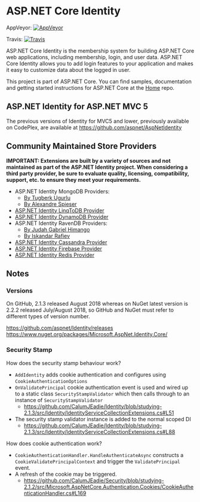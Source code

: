 ASP.NET Core Identity
===

AppVeyor: [![AppVeyor](https://ci.appveyor.com/api/projects/status/vf79kttspnblh2hx/branch/dev?svg=true)](https://ci.appveyor.com/project/aspnetci/Identity/branch/dev)

Travis:   [![Travis](https://travis-ci.org/aspnet/Identity.svg?branch=dev)](https://travis-ci.org/aspnet/Identity)

ASP.NET Core Identity is the membership system for building ASP.NET Core web applications, including membership, login, and user data. ASP.NET Core Identity allows you to add login features to your application and makes it easy to customize data about the logged in user.

This project is part of ASP.NET Core. You can find samples, documentation and getting started instructions for ASP.NET Core at the [Home](https://github.com/aspnet/home) repo.

## ASP.NET Identity for ASP.NET MVC 5

The previous versions of Identity for MVC5 and lower, previously available on CodePlex, are available at https://github.com/aspnet/AspNetIdentity

## Community Maintained Store Providers

**IMPORTANT: Extensions are built by a variety of sources and not maintained as part of the ASP.NET Identity project. When considering a third party provider, be sure to evaluate quality, licensing, compatibility, support, etc. to ensure they meet your requirements.**

* ASP.NET Identity MongoDB Providers:
  * [By Tugberk Ugurlu](https://github.com/tugberkugurlu/AspNetCore.Identity.MongoDB)
  * [By Alexandre Spieser](https://github.com/alexandre-spieser/AspNetCore.Identity.MongoDbCore) 
 * [ASP.NET Identity LinqToDB Provider](https://github.com/ili/LinqToDB.Identity) 
 * [ASP.NET Identity DynamoDB Provider](https://github.com/miltador/AspNetCore.Identity.DynamoDB)
 * ASP.NET Identity RavenDB Providers:
    * [By Judah Gabriel Himango](https://github.com/JudahGabriel/RavenDB.Identity)
    * [By Iskandar Rafiev](https://github.com/maqduni/AspNetCore.Identity.RavenDB)
 * [ASP.NET Identity Cassandra Provider](https://github.com/lkubis/AspNetCore.Identity.Cassandra)
 * [ASP.NET Identity Firebase Provider](https://github.com/aguacongas/Identity.Firebase)
 * [ASP.NET Identity Redis Provider](https://github.com/aguacongas/Identity.Redis)

## Notes

### Versions

On GitHub, 2.1.3 released August 2018 whereas on NuGet latest version is 2.2.2 released July/August 2018, so GitHub and NuGet must refer to different types of version number.

https://github.com/aspnet/Identity/releases
https://www.nuget.org/packages/Microsoft.AspNet.Identity.Core/

### Security Stamp

How does the security stamp behaviour work?

- `AddIdentity` adds cookie authentication and configures using `CookieAuthenticationOptions`
- `OnValidatePrincipal` cookie authentication event is used and wired up to a static class `SecurityStampValidator` which then calls through to an instance of `SecurityStampValidator`
  - https://github.com/CalumJEadie/Identity/blob/studying-2.1.3/src/Identity/IdentityServiceCollectionExtensions.cs#L51
- The security stamp validator instance is added to the normal scoped DI
  - https://github.com/CalumJEadie/Identity/blob/studying-2.1.3/src/Identity/IdentityServiceCollectionExtensions.cs#L88

How does cookie authentication work?

- `CookieAuthenticationHandler.HandleAuthenticateAsync` constructs a `CookieValidatePrincipalContext` and trigger the `ValidatePrincipal` event.
- A refresh of the cookie may be triggered.
  - https://github.com/CalumJEadie/Security/blob/studying-2.1.2/src/Microsoft.AspNetCore.Authentication.Cookies/CookieAuthenticationHandler.cs#L169
